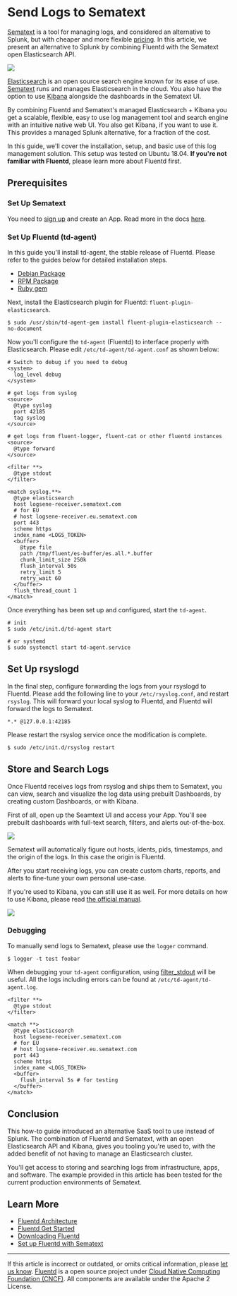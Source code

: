 # Send Logs to Sematext

[Sematext](https://sematext.com/) is a tool for managing logs, and considered
an alternative to Splunk, but with cheaper and more flexible [pricing](https://sematext.com/pricing).
In this article, we present an alternative to Splunk by combining Fluentd with
the Sematext open Elasticsearch API.

![](/images/sematext-dashboard.png)


[Elasticsearch](https://www.elastic.co/products/elasticsearch) is an
open source search engine known for its ease of use.
[Sematext](https://sematext.com/) runs and manages Elasticsearch
in the cloud. You also have the option to use [Kibana](https://www.elastic.co/products/kibana)
alongside the dashboards in the Sematext UI.


By combining Fluentd and Sematext's managed Elasticsearch + Kibana you get
a scalable, flexible, easy to use log management tool and search engine with an intuitive native web UI.
You also get Kibana, if you want to use it. This provides a managed Splunk alternative,
for a fraction of the cost.

In this guide, we'll cover the installation, setup, and basic use of
this log management solution. This setup was tested on Ubuntu
18.04. **If you're not familiar with Fluentd**, please
learn more about Fluentd first.

## Prerequisites

### Set Up Sematext

You need to [sign up](https://apps.sematext.com/ui/registration) and create an App. Read more in the docs [here](https://sematext.com/docs/).

### Set Up Fluentd (td-agent)

In this guide you'll install td-agent, the stable release of Fluentd.
Please refer to the guides below for detailed installation steps.

-   [Debian Package](/install/install-by-deb.md)
-   [RPM Package](/install/install-by-rpm.md)
-   [Ruby gem](/install/install-by-gem.md)

Next, install the Elasticsearch plugin for Fluentd:
`fluent-plugin-elasticsearch`.

```
$ sudo /usr/sbin/td-agent-gem install fluent-plugin-elasticsearch --no-document
```

Now you'll configure the `td-agent` (Fluentd) to interface properly with
Elasticsearch. Please edit `/etc/td-agent/td-agent.conf` as shown
below:

```
# Switch to debug if you need to debug
<system>
  log_level debug
</system>

# get logs from syslog
<source>
  @type syslog
  port 42185
  tag syslog
</source>

# get logs from fluent-logger, fluent-cat or other fluentd instances
<source>
  @type forward
</source>

<filter **>
  @type stdout
</filter>

<match syslog.**>
  @type elasticsearch
  host logsene-receiver.sematext.com
  # for EU
  # host logsene-receiver.eu.sematext.com
  port 443
  scheme https
  index_name <LOGS_TOKEN>
  <buffer>
    @type file
    path /tmp/fluent/es-buffer/es.all.*.buffer
    chunk_limit_size 250k
    flush_interval 50s
    retry_limit 5
    retry_wait 60
  </buffer>
  flush_thread_count 1
</match>
```

Once everything has been set up and configured, start the `td-agent`.

```
# init
$ sudo /etc/init.d/td-agent start

# or systemd
$ sudo systemctl start td-agent.service
```

## Set Up rsyslogd

In the final step, configure forwarding the logs from your rsyslogd to Fluentd.
Please add the following line to your `/etc/rsyslog.conf`, and restart
`rsyslog`. This will forward your local syslog to Fluentd, and Fluentd will
forward the logs to Sematext.

```
*.* @127.0.0.1:42185
```

Please restart the rsyslog service once the modification is complete.

```
$ sudo /etc/init.d/rsyslog restart
```

## Store and Search Logs

Once Fluentd receives logs from rsyslog and ships them
to Sematext, you can view, search and visualize the log
data using prebuilt Dashboards, by creating custom Dashboards,
or with Kibana.

First of all, open up the Seamtext UI and access your App. You'll see prebuilt
dashboards with full-text search, filters, and alerts out-of-the-box.

![](/images/sematext-configure-logs.png)


Sematext will automatically figure out hosts, idents, pids, timestamps,
and the origin of the logs. In this case the origin is Fluentd.

After you start receiving logs, you can create custom charts, reports,
and alerts to fine-tune your own personal use-case.

If you're used to Kibana, you can still use it as well.
For more details on how to use Kibana, please read [the official manual](https://www.elastic.co/guide/en/kibana/current/index.html).

![](/images/sematext-logs-overview.png)

### Debugging

To manually send logs to Sematext, please use the `logger` command.

```
$ logger -t test foobar
```

When debugging your `td-agent` configuration, using
[filter\_stdout](/plugins/filter/stdout.md) will be useful. All the logs including
errors can be found at `/etc/td-agent/td-agent.log`.

```
<filter **>
  @type stdout
</filter>

<match **>
  @type elasticsearch
  host logsene-receiver.sematext.com
  # for EU
  # host logsene-receiver.eu.sematext.com
  port 443
  scheme https
  index_name <LOGS_TOKEN>
  <buffer>
    flush_interval 5s # for testing
  </buffer>
</match>
```

## Conclusion

This how-to guide introduced an alternative SaaS tool to use instead of Splunk.
The combination of Fluentd and Sematext, with an open Elasticsearch API and Kibana,
gives you tooling you're used to, with the added benefit of not having to manage
an Elasticsearch cluster.

You'll get access to storing and searching logs from infrastructure,
apps, and software. The example provided in this article has been
tested for the current production environments of Sematext.

## Learn More

-   [Fluentd Architecture](https://www.fluentd.org/architecture)
-   [Fluentd Get Started](/overview/quickstart.md)
-   [Downloading Fluentd](http://www.fluentd.org/download)
-   [Set up Fluentd with Sematext](https://apps.sematext.com/ui/howto/Logsene/fluentd?activeSection=fluentd)

------------------------------------------------------------------------

If this article is incorrect or outdated, or omits critical information, please [let us know](https://github.com/fluent/fluentd-docs-gitbook/issues?state=open).
[Fluentd](http://www.fluentd.org/) is a open source project under [Cloud Native Computing Foundation (CNCF)](https://cncf.io/). All components are available under the Apache 2 License.
